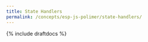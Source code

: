 ```yaml
---
title: State Handlers
permalink: /concepts/esp-js-polimer/state-handlers/
---
```


{% include draftdocs %}